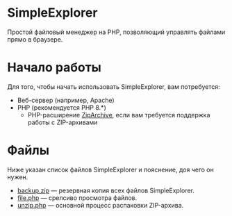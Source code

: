 # SimpleExplorer
Простой файловый менеджер на PHP, позволяющий управлять файлами прямо в браузере.

# Начало работы

Для того, чтобы начать использовать SimpleExplorer, вам потребуется:

* Веб-сервер (например, Apache)
* PHP (рекомендуется PHP 8.*)
    * PHP-расширение [ZipArchive](https://www.php.net/manual/ru/book.zip.php), если вам требуется поддержка работы с ZIP-архивами

# Файлы

Ниже указан список файлов SimpleExplorer и пояснение, доя чего он нужен.

* [backup.zip](backup.zip) — резервная копия всех файлов SimpleExplorer.
* [file.php](file.php) — срелсиво просмотра файлов.
* [unzip.php](unzip.php) — основной процесс распаковки ZIP-архива.

